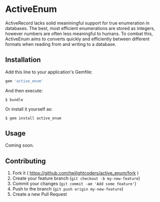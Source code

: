 # ActiveEnum

ActiveRecord lacks solid meaniningful support for true enumeration in databases. The best, most efficient enumerations are stored as integers, however numbers are often less meaningful to humans. To combat this, ActiveEnum aims to converts quickly and efficiently between different formats when reading from and writing to a database.

## Installation

Add this line to your application's Gemfile:

```ruby
gem 'active_enum'
```

And then execute:

    $ bundle

Or install it yourself as:

    $ gem install active_enum

## Usage

Coming soon.

## Contributing

1. Fork it ( https://github.com/twilightcoders/active_enum/fork )
2. Create your feature branch (`git checkout -b my-new-feature`)
3. Commit your changes (`git commit -am 'Add some feature'`)
4. Push to the branch (`git push origin my-new-feature`)
5. Create a new Pull Request
